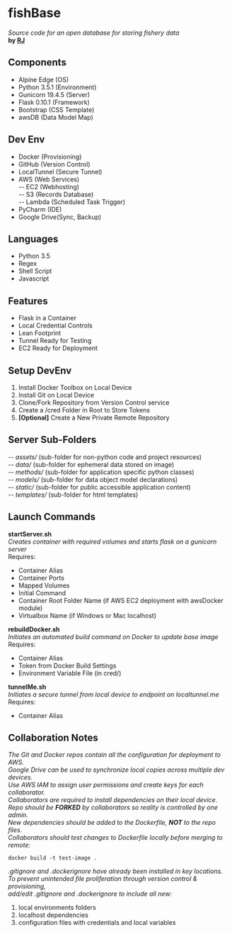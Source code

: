 # fishBase
_Source code for an open database for storing fishery data_  
**by [RJ](https://github.com/rj919)**

## Components
- Alpine Edge (OS)
- Python 3.5.1 (Environment)
- Gunicorn 19.4.5 (Server)
- Flask 0.10.1 (Framework)
- Bootstrap (CSS Template)
- awsDB (Data Model Map)

## Dev Env
- Docker (Provisioning)
- GitHub (Version Control)
- LocalTunnel (Secure Tunnel)
- AWS (Web Services)  
    -- EC2 (Webhosting)  
    -- S3 (Records Database)  
    -- Lambda (Scheduled Task Trigger)  
- PyCharm (IDE)
- Google Drive(Sync, Backup)

## Languages
- Python 3.5
- Regex
- Shell Script
- Javascript

## Features
- Flask in a Container
- Local Credential Controls
- Lean Footprint
- Tunnel Ready for Testing
- EC2 Ready for Deployment

## Setup DevEnv
1. Install Docker Toolbox on Local Device
2. Install Git on Local Device
3. Clone/Fork Repository from Version Control service
4. Create a /cred Folder in Root to Store Tokens
5. **[Optional]** Create a New Private Remote Repository

## Server Sub-Folders
-- _assets/_ (sub-folder for non-python code and project resources)   
-- _data/_ (sub-folder for ephemeral data stored on image)  
-- _methods/_ (sub-folder for application specific python classes)  
-- _models/_ (sub-folder for data object model declarations)  
-- _static/_ (sub-folder for public accessible application content)  
-- _templates/_ (sub-folder for html templates)

## Launch Commands
**startServer.sh**  
_Creates container with required volumes and starts flask on a gunicorn server_  
Requires:  

- Container Alias
- Container Ports
- Mapped Volumes
- Initial Command
- Container Root Folder Name (if AWS EC2 deployment with awsDocker module)
- Virtualbox Name (if Windows or Mac localhost)

**rebuildDocker.sh**  
_Initiates an automated build command on Docker to update base image_  
Requires:  

- Container Alias
- Token from Docker Build Settings
- Environment Variable File (in cred/)

**tunnelMe.sh**  
_Initiates a secure tunnel from local device to endpoint on localtunnel.me_  
Requires:  

- Container Alias

## Collaboration Notes
_The Git and Docker repos contain all the configuration for deployment to AWS.  
Google Drive can be used to synchronize local copies across multiple dev devices.  
Use AWS IAM to assign user permissions and create keys for each collaborator.  
Collaborators are required to install dependencies on their local device.  
Repo should be **FORKED** by collaborators so reality is controlled by one admin.   
New dependencies should be added to the Dockerfile, **NOT** to the repo files.  
Collaborators should test changes to Dockerfile locally before merging to remote:_  

```
docker build -t test-image .
```

_.gitignore and .dockerignore have already been installed in key locations.  
To prevent unintended file proliferation through version control & provisioning,  
add/edit .gitignore and .dockerignore to include all new:_  

1. local environments folders
2. localhost dependencies
3. configuration files with credentials and local variables